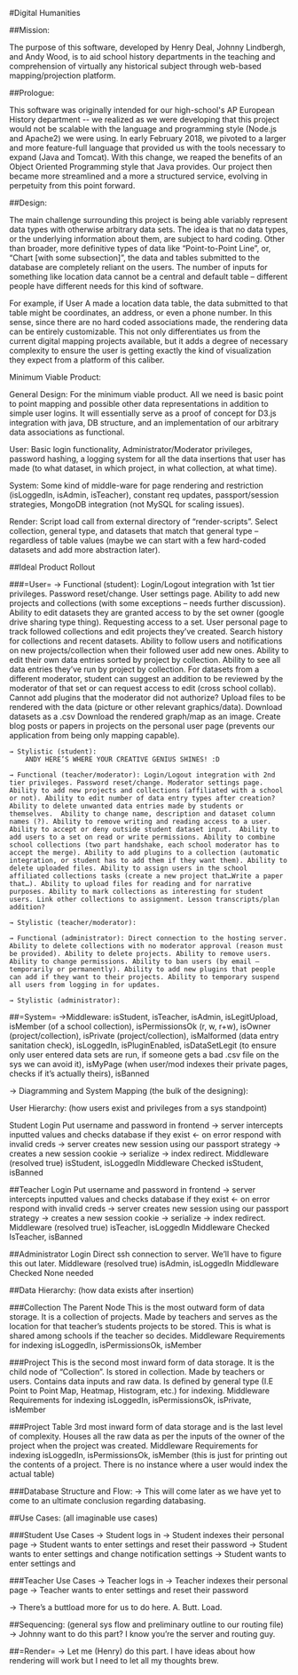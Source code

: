 #Digital Humanities

##Mission: 

The purpose of this software, developed by Henry Deal, Johnny Lindbergh, and Andy Wood, is to aid school history departments in the teaching and comprehension of virtually any historical subject through web-based mapping/projection platform. 


##Prologue:

This software was originally intended for our high-school's AP European History department -- we realized as we were developing that this project would not be scalable with the language and programming style (Node.js and Apache2) we were using. In early February 2018, we pivoted to a larger and more feature-full language that provided us with the tools necessary to expand (Java and Tomcat). With this change, we reaped the benefits of an Object Oriented Programming style that Java provides. Our project then became more streamlined and a more a structured service, evolving in perpetuity from this point forward. 


##Design:

The main challenge surrounding this project is being able variably represent data types with otherwise arbitrary data sets. The idea is that no data types, or the underlying information about them, are subject to hard coding. Other than broader, more definitive types of data like “Point-to-Point Line”, or, “Chart [with some subsection]”, the data and tables submitted to the database are completely reliant on the users. The number of inputs for something like location data cannot be a central and default table – different people have different needs for this kind of software.

For example, if User A made a location data table, the data submitted to that table might be coordinates, an address, or even a phone number. In this sense, since there are no hard coded associations made, the rendering data can be entirely customizable. This not only differentiates us from the current digital mapping projects available, but it adds a degree of necessary complexity to ensure the user is getting exactly the kind of visualization they expect from a platform of this caliber. 













Minimum Viable Product:

General Design: For the minimum viable product. All we need is basic point to point mapping and possible other data representations in addition to simple user logins. It will essentially serve as a proof of concept for D3.js integration with java, DB structure, and an implementation of our arbitrary data associations as functional. 

User: Basic login functionality, Administrator/Moderator privileges, password hashing, a logging system for all the data insertions that user has made (to what dataset, in which project, in what collection, at what time).

System: Some kind of middle-ware for page rendering and restriction (isLoggedIn, isAdmin, isTeacher), constant req updates, passport/session strategies, MongoDB integration (not MySQL for scaling issues).

Render: Script load call from external directory of “render-scripts”. Select collection, general type, and datasets that match that general type – regardless of table values (maybe we can start with a few hard-coded datasets and add more abstraction later).





























##Ideal Product Rollout

###=User= 
	→ Functional (student):  Login/Logout integration with 1st tier privileges. Password reset/change. User settings page. Ability to add new projects and collections (with some exceptions – needs further discussion). Ability to edit datasets they are granted access to by the set owner (google drive sharing type thing). Requesting access to a set. User personal page to track followed collections and edit projects they’ve created. Search history for collections and recent datasets. Ability to follow users and notifications on new projects/collection when their followed user add new ones. Ability to edit their own data entries sorted by project by collection. Ability to see all data entries they’ve run by project by collection. For datasets from a different moderator, student can suggest an addition to be reviewed by the moderator of that set or can request access to edit (cross school collab).  Cannot add plugins that the moderator did not authorize? Upload files to be rendered with the data (picture or other relevant graphics/data). Download datasets as a .csv Download the rendered graph/map as an image. Create blog posts or papers in projects on the personal user page (prevents our application from being only mapping capable). 

	→ Stylistic (student):
		ANDY HERE’S WHERE YOUR CREATIVE GENIUS SHINES! :D 

	→ Functional (teacher/moderator): Login/Logout integration with 2nd tier privileges. Password reset/change. Moderator settings page. Ability to add new projects and collections (affiliated with a school or not). Ability to edit number of data entry types after creation? Ability to delete unwanted data entries made by students or themselves.  Ability to change name, description and dataset column names (?). Ability to remove writing and reading access to a user. Ability to accept or deny outside student dataset input.  Ability to add users to a set on read or write permissions. Ability to combine school collections (two part handshake, each school moderator has to accept the merge). Ability to add plugins to a collection (automatic integration, or student has to add them if they want them). Ability to delete uploaded files. Ability to assign users in the school affiliated collections tasks (create a new project that…Write a paper that…). Ability to upload files for reading and for narrative purposes. Ability to mark collections as interesting for student users. Link other collections to assignment. Lesson transcripts/plan addition? 

	→ Stylistic (teacher/moderator):

	→ Functional (administrator): Direct connection to the hosting server. Ability to delete collections with no moderator approval (reason must be provided). Ability to delete projects. Ability to remove users. Ability to change permissions. Ability to ban users (by email – temporarily or permanently). Ability to add new plugins that people can add if they want to their projects. Ability to temporary suspend all users from logging in for updates. 

	→ Stylistic (administrator):





##=System=
	→Middleware: isStudent, isTeacher, isAdmin, isLegitUpload, isMember (of a school collection), isPermissionsOk (r, w, r+w), isOwner (project/collection), isPrivate (project/collection), isMalformed (data entry sanitation check), isLoggedIn, isPluginEnabled, isDataSetLegit (to ensure only user entered data sets are run, if someone gets a bad .csv file on the sys we can avoid it), isMyPage (when user/mod indexes their private pages, checks if it’s actually theirs), isBanned

	
→ Diagramming and System Mapping (the bulk of the designing):

User Hierarchy: (how users exist and privileges from a sys standpoint)

Student Login
Put username and password in frontend → server intercepts inputted values and checks database if they exist ← on error respond with invalid creds → server creates new session using our passport strategy → creates a new session cookie → serialize → index redirect. 
Middleware (resolved true)
isStudent, isLoggedIn 
Middleware Checked 
isStudent, isBanned


##Teacher Login
Put username and password in frontend → server intercepts inputted values and checks database if they exist ← on error respond with invalid creds → server creates new session using our passport strategy → creates a new session cookie → serialize → index redirect. 
Middleware (resolved true)
isTeacher, isLoggedIn 
Middleware Checked
IsTeacher, isBanned


##Administrator Login
Direct ssh connection to server. We’ll have to figure this out later.
Middleware (resolved true)
isAdmin, isLoggedIn
Middleware Checked
None needed





##Data Hierarchy: (how data exists after insertion)

###Collection
The Parent Node
This is the most outward form of data storage. It is a collection of projects. Made by teachers and serves as the location for that teacher’s students projects to be stored. This is what is shared among schools if the teacher so decides. 
Middleware Requirements for indexing 
isLoggedIn, isPermissionsOk, isMember

###Project
This is the second most inward form of data storage. It is the child node of “Collection”. Is stored in collection. Made by teachers or users. Contains data inputs and raw data. Is defined by general type (I.E Point to Point Map, Heatmap, Histogram, etc.) for indexing. 
Middleware Requirements for indexing
isLoggedIn, isPermissionsOk, isPrivate, isMember

###Project Table
3rd most inward form of data storage and is the last level of complexity. Houses all the raw data as per the inputs of the owner of the project when the project was created. 
Middleware Requirements for indexing
isLoggedIn, isPermissionsOk, isMember
(this is just for printing out the contents of a project. There is no instance where a user would index the actual table)


###Database Structure and Flow: 
→ This will come later as we have yet to come to an ultimate conclusion regarding databasing.

##Use Cases: (all imaginable use cases)

###Student Use Cases
→ Student logs in
→ Student indexes their personal page
→ Student wants to enter settings and reset their password
→ Student wants to enter settings and change notification settings
→ Student wants to enter settings and 

###Teacher Use Cases
→ Teacher logs in
→ Teacher indexes their personal page
→ Teacher wants to enter settings and reset their password

→ There’s a buttload more for us to do here. A. Butt. Load.


##Sequencing: (general sys flow and preliminary outline to our routing file)
→ Johnny want to do this part? I know you’re the server and routing guy. 


##=Render=
→ Let me (Henry) do this part. I have ideas about how rendering will work but I need to let all my thoughts brew. 
